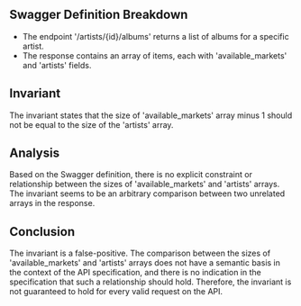 ## Swagger Definition Breakdown
- The endpoint '/artists/{id}/albums' returns a list of albums for a specific artist.
- The response contains an array of items, each with 'available_markets' and 'artists' fields.

## Invariant
The invariant states that the size of 'available_markets' array minus 1 should not be equal to the size of the 'artists' array.

## Analysis
Based on the Swagger definition, there is no explicit constraint or relationship between the sizes of 'available_markets' and 'artists' arrays. The invariant seems to be an arbitrary comparison between two unrelated arrays in the response.

## Conclusion
The invariant is a false-positive. The comparison between the sizes of 'available_markets' and 'artists' arrays does not have a semantic basis in the context of the API specification, and there is no indication in the specification that such a relationship should hold. Therefore, the invariant is not guaranteed to hold for every valid request on the API.
